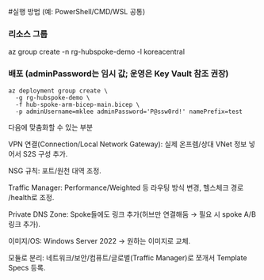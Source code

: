 #실행 방법 (예: PowerShell/CMD/WSL 공통)
### 리소스 그룹
az group create -n rg-hubspoke-demo -l koreacentral

### 배포 (adminPassword는 임시 값; 운영은 Key Vault 참조 권장)
```
az deployment group create \
  -g rg-hubspoke-demo \
  -f hub-spoke-arm-bicep-main.bicep \
  -p adminUsername=mklee adminPassword='P@ssw0rd!' namePrefix=test
```

다음에 맞춤화할 수 있는 부분

VPN 연결(Connection/Local Network Gateway): 실제 온프렘/상대 VNet 정보 넣어서 S2S 구성 추가.

NSG 규칙: 포트/원천 대역 조정.

Traffic Manager: Performance/Weighted 등 라우팅 방식 변경, 헬스체크 경로 /health로 조정.

Private DNS Zone: Spoke들에도 링크 추가(허브만 연결해둠 → 필요 시 spoke A/B 링크 추가).

이미지/OS: Windows Server 2022 -> 원하는 이미지로 교체.

모듈로 분리: 네트워크/보안/컴퓨트/글로벌(Traffic Manager)로 쪼개서 Template Specs 등록.